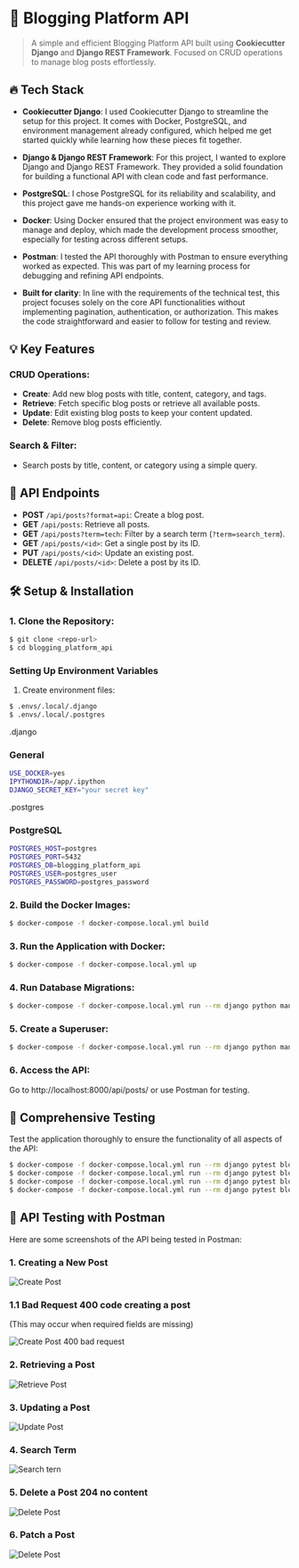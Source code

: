# 🚀 Blogging Platform API

> A simple and efficient Blogging Platform API built using **Cookiecutter Django** and **Django REST Framework**. Focused on CRUD operations to manage blog posts effortlessly.

## 🔥 Tech Stack

- **Cookiecutter Django**: I used Cookiecutter Django to streamline the setup for this project. It comes with Docker, PostgreSQL, and environment management already configured, which helped me get started quickly while learning how these pieces fit together.
- **Django & Django REST Framework**: For this project, I wanted to explore Django and Django REST Framework. They provided a solid foundation for building a functional API with clean code and fast performance.
- **PostgreSQL**: I chose PostgreSQL for its reliability and scalability, and this project gave me hands-on experience working with it.
- **Docker**: Using Docker ensured that the project environment was easy to manage and deploy, which made the development process smoother, especially for testing across different setups.
- **Postman**: I tested the API thoroughly with Postman to ensure everything worked as expected. This was part of my learning process for debugging and refining API endpoints.

- **Built for clarity**:  In line with the requirements of the technical test, this project focuses solely on the core API functionalities without implementing pagination, authentication, or authorization. This makes the code straightforward and easier to follow for testing and review.

## 💡 Key Features

### CRUD Operations:
- **Create**: Add new blog posts with title, content, category, and tags.
- **Retrieve**: Fetch specific blog posts or retrieve all available posts.
- **Update**: Edit existing blog posts to keep your content updated.
- **Delete**: Remove blog posts efficiently.

### Search & Filter:
- Search posts by title, content, or category using a simple query.

## 🔗 API Endpoints

- **POST** `/api/posts?format=api`: Create a blog post.
- **GET** `/api/posts`: Retrieve all posts.
- **GET** `/api/posts?term=tech`: Filter by a search term (`?term=search_term`).
- **GET** `/api/posts/<id>`: Get a single post by its ID.
- **PUT** `/api/posts/<id>`: Update an existing post.
- **DELETE** `/api/posts/<id>`: Delete a post by its ID.

## 🛠️ Setup & Installation

### 1. Clone the Repository:
```bash
$ git clone <repo-url>
$ cd blogging_platform_api
```

### Setting Up Environment Variables

1. Create environment files:

```bash
$ .envs/.local/.django
$ .envs/.local/.postgres
```

.django 

### General
```bash
USE_DOCKER=yes
IPYTHONDIR=/app/.ipython
DJANGO_SECRET_KEY="your secret key"
```

.postgres 
### PostgreSQL

```bash
POSTGRES_HOST=postgres
POSTGRES_PORT=5432
POSTGRES_DB=blogging_platform_api
POSTGRES_USER=postgres_user
POSTGRES_PASSWORD=postgres_password
```


### 2. Build the Docker Images:

```bash
$ docker-compose -f docker-compose.local.yml build
```

### 3. Run the Application with Docker:

```bash
$ docker-compose -f docker-compose.local.yml up
```

### 4. Run Database Migrations:

```bash
$ docker-compose -f docker-compose.local.yml run --rm django python manage.py migrate
```
### 5. Create a Superuser:

```bash
$ docker-compose -f docker-compose.local.yml run --rm django python manage.py createsuperuser
```

### 6. Access the API:

Go to http://localhost:8000/api/posts/ or use Postman for testing.


## 🔧 Comprehensive Testing

Test the application thoroughly to ensure the functionality of all aspects of the API:
```bash
$ docker-compose -f docker-compose.local.yml run --rm django pytest blog/tests/test_create_post.py
$ docker-compose -f docker-compose.local.yml run --rm django pytest blog/tests/test_retrieve_post.py
$ docker-compose -f docker-compose.local.yml run --rm django pytest blog/tests/test_update_post.py
$ docker-compose -f docker-compose.local.yml run --rm django pytest blog/tests/test_delete_post.py
```

## 📸 API Testing with Postman

Here are some screenshots of the API being tested in Postman:

### 1. Creating a New Post
![Create Post](./images/create_post.png)

### 1.1 Bad Request 400 code creating a post
(This may occur when required fields are missing)

![Create Post 400 bad request](./images/create_post_400.png)

### 2. Retrieving a Post
![Retrieve Post](./images/get_post.png)

### 3. Updating a Post
![Update Post](./images/update_post_id_5.png)

### 4. Search Term 
![Search tern](./images/search_term.png)

### 5. Delete a Post 204 no content 
![Delete Post](./images/204_no_content_delete_method.png)

### 6. Patch a Post
![Delete Post](./images/patch_method.png)